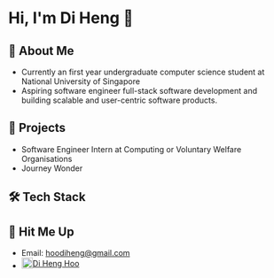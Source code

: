 # Hi, I'm Di Heng 👋
## 🐸 About Me
- Currently an first year undergraduate computer science student at National University of Singapore
- Aspiring software engineer  full-stack software development and building scalable and user-centric software products.

## 📑 Projects
- Software Engineer Intern at Computing or Voluntary Welfare Organisations
- Journey Wonder

## 🛠️ Tech Stack

## 🤙 Hit Me Up
- Email: hoodiheng@gmail.com
- <div style="display: flex; align-items: center;">
    <a href="https://www.linkedin.com/in/di-heng-hoo-a657361a3/" target="_blank">
        <img src="https://upload.wikimedia.org/wikipedia/commons/thumb/c/ca/LinkedIn_logo_initials.png/600px-LinkedIn_logo_initials.png?20140125013055" 
             width="20" height="20">
    </a>
    <a href="https://www.linkedin.com/in/di-heng-hoo-a657361a3/" target="_blank">Di Heng Hoo</a>
</div>

<!--
**grenn24/grenn24** is a ✨ _special_ ✨ repository because its `README.md` (this file) appears on your GitHub profile.

Here are some ideas to get you started:

- 🔭 I’m currently working on ...
- 🌱 I’m currently learning ...
- 👯 I’m looking to collaborate on ...
- 🤔 I’m looking for help with ...
- 💬 Ask me about ...
- 📫 How to reach me: ...
- 😄 Pronouns: ...
- ⚡ Fun fact: ...
-->
